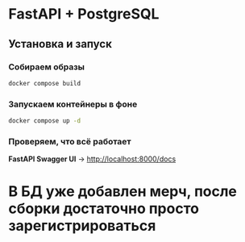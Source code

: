 # FastAPI + PostgreSQL

## Установка и запуск  

### **Собираем образы**  
```bash
docker compose build
```
### **Запускаем контейнеры в фоне**  
```bash
docker compose up -d
```
###  **Проверяем, что всё работает**  

 **FastAPI Swagger UI** → [http://localhost:8000/docs](http://localhost:8000/docs)  

 # В БД уже добавлен мерч, после сборки достаточно просто зарегистрироваться
